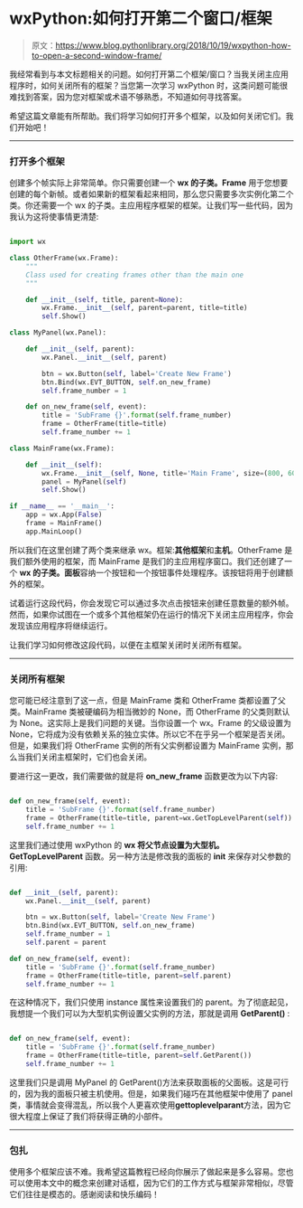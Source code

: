 # wxPython:如何打开第二个窗口/框架

> 原文：<https://www.blog.pythonlibrary.org/2018/10/19/wxpython-how-to-open-a-second-window-frame/>

我经常看到与本文标题相关的问题。如何打开第二个框架/窗口？当我关闭主应用程序时，如何关闭所有的框架？当您第一次学习 wxPython 时，这类问题可能很难找到答案，因为您对框架或术语不够熟悉，不知道如何寻找答案。

希望这篇文章能有所帮助。我们将学习如何打开多个框架，以及如何关闭它们。我们开始吧！

* * *

### 打开多个框架

创建多个帧实际上非常简单。你只需要创建一个 **wx 的子类。Frame** 用于您想要创建的每个新帧。或者如果新的框架看起来相同，那么您只需要多次实例化第二个类。你还需要一个 wx 的子类。主应用程序框架的框架。让我们写一些代码，因为我认为这将使事情更清楚:

```py

import wx

class OtherFrame(wx.Frame):
    """
    Class used for creating frames other than the main one
    """

    def __init__(self, title, parent=None):
        wx.Frame.__init__(self, parent=parent, title=title)
        self.Show()

class MyPanel(wx.Panel):

    def __init__(self, parent):
        wx.Panel.__init__(self, parent)

        btn = wx.Button(self, label='Create New Frame')
        btn.Bind(wx.EVT_BUTTON, self.on_new_frame)
        self.frame_number = 1

    def on_new_frame(self, event):
        title = 'SubFrame {}'.format(self.frame_number)
        frame = OtherFrame(title=title)
        self.frame_number += 1

class MainFrame(wx.Frame):

    def __init__(self):
        wx.Frame.__init__(self, None, title='Main Frame', size=(800, 600))
        panel = MyPanel(self)
        self.Show()

if __name__ == '__main__':
    app = wx.App(False)
    frame = MainFrame()
    app.MainLoop()

```

所以我们在这里创建了两个类来继承 wx。框架:**其他框架**和**主机**。OtherFrame 是我们额外使用的框架，而 MainFrame 是我们的主应用程序窗口。我们还创建了一个 **wx 的子类。面板**容纳一个按钮和一个按钮事件处理程序。该按钮将用于创建额外的框架。

试着运行这段代码，你会发现它可以通过多次点击按钮来创建任意数量的额外帧。然而，如果你试图在一个或多个其他框架仍在运行的情况下关闭主应用程序，你会发现该应用程序将继续运行。

让我们学习如何修改这段代码，以便在主框架关闭时关闭所有框架。

* * *

### 关闭所有框架

您可能已经注意到了这一点，但是 MainFrame 类和 OtherFrame 类都设置了父类。MainFrame 类被硬编码为相当微妙的 None，而 OtherFrame 的父类则默认为 None。这实际上是我们问题的关键。当你设置一个 wx。Frame 的父级设置为 None，它将成为没有依赖关系的独立实体。所以它不在乎另一个框架是否关闭。但是，如果我们将 OtherFrame 实例的所有父实例都设置为 MainFrame 实例，那么当我们关闭主框架时，它们也会关闭。

要进行这一更改，我们需要做的就是将 **on_new_frame** 函数更改为以下内容:

```py

def on_new_frame(self, event):
    title = 'SubFrame {}'.format(self.frame_number)
    frame = OtherFrame(title=title, parent=wx.GetTopLevelParent(self))
    self.frame_number += 1

```

这里我们通过使用 wxPython 的 **wx 将父节点设置为大型机。GetTopLevelParent** 函数。另一种方法是修改我的面板的 **__init__** 来保存对父参数的引用:

```py

def __init__(self, parent):
    wx.Panel.__init__(self, parent)

    btn = wx.Button(self, label='Create New Frame')
    btn.Bind(wx.EVT_BUTTON, self.on_new_frame)
    self.frame_number = 1
    self.parent = parent

def on_new_frame(self, event):
    title = 'SubFrame {}'.format(self.frame_number)
    frame = OtherFrame(title=title, parent=self.parent)
    self.frame_number += 1

```

在这种情况下，我们只使用 instance 属性来设置我们的 parent。为了彻底起见，我想提一个我们可以为大型机实例设置父实例的方法，那就是调用 **GetParent()** :

```py

def on_new_frame(self, event):
    title = 'SubFrame {}'.format(self.frame_number)
    frame = OtherFrame(title=title, parent=self.GetParent())
    self.frame_number += 1

```

这里我们只是调用 MyPanel 的 GetParent()方法来获取面板的父面板。这是可行的，因为我的面板只被主机使用。但是，如果我们碰巧在其他框架中使用了 panel 类，事情就会变得混乱，所以我个人更喜欢使用**gettoplevelparant**方法，因为它很大程度上保证了我们将获得正确的小部件。

* * *

### 包扎

使用多个框架应该不难。我希望这篇教程已经向你展示了做起来是多么容易。您也可以使用本文中的概念来创建对话框，因为它们的工作方式与框架非常相似，尽管它们往往是模态的。感谢阅读和快乐编码！